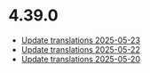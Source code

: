 # 4.39.0
- [Update translations 2025-05-23](https://issues.shopware.com/issues/)
- [Update translations 2025-05-22](https://issues.shopware.com/issues/)
- [Update translations 2025-05-20](https://issues.shopware.com/issues/)